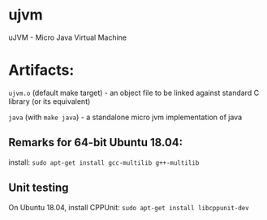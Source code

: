 # ujvm
uJVM - Micro Java Virtual Machine


# Artifacts:

  ```ujvm.o``` (default make target) - an object file to be linked against standard C library (or its equivalent)

  ```java``` (with ```make java```) - a standalone micro jvm implementation of java


## Remarks for 64-bit Ubuntu 18.04:
  install:
  ```sudo apt-get install gcc-multilib g++-multilib```


## Unit testing
  On Ubuntu 18.04, install CPPUnit:
  ```sudo apt-get install libcppunit-dev```

